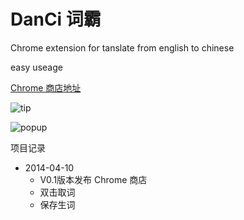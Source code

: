 DanCi 词霸
==========================
Chrome extension for tanslate from english to chinese

easy useage

[Chrome 商店地址](https://chrome.google.com/webstore/detail/%E8%AF%8D%E9%9C%B8/femhgleoafcbheidpnndohnnpkbeiljn)

![tip](https://raw.githubusercontent.com/pisceanfoot/DanCi/master/_static/tip.png)

![popup](https://raw.githubusercontent.com/pisceanfoot/DanCi/master/_static/popup.png)

项目记录
- 2014-04-10 
	- V0.1版本发布 Chrome 商店
	- 双击取词
	- 保存生词
